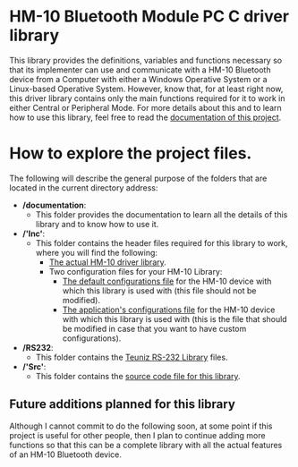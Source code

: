 # HM-10 Bluetooth Module PC C driver library

This library provides the definitions, variables and functions necessary so that its implementer can use and communicate
with a HM-10 Bluetooth device from a Computer with either a Windows Operative System or a Linux-based Operative System.
However, know that, for at least right now, this driver library contains only the main functions required for it to work
in either Central or Peripheral Mode. For more details about this and to learn how to use this library, feel free to
read the
<a href=#>documentation of this project</a>.

# How to explore the project files.
The following will describe the general purpose of the folders that are located in the current directory address:

- **/documentation**:
    - This folder provides the documentation to learn all the details of this library and to know how to use it.
- **/'Inc'**:
    - This folder contains the header files required for this library to work, where you will find the following:
      - <a href=#>The actual HM-10 driver library</a>.
      - Two configuration files for your HM-10 Library:
        - <a href=#>The default configurations file<a/> for the HM-10 device with which this library is used with (this file should not be modified).
        - <a href=#>The application's configurations file</a> for the HM-10 device with which this library is used with (this is the file that should be modified in case that you want to have custom configurations).
- **/RS232**:
    - This folder contains the <a href=https://www.teuniz.net/RS-232/>Teuniz RS-232 Library</a> files.
- **/'Src'**:
    - This folder contains the <a href=#>source code file for this library</a>. 

## Future additions planned for this library

Although I cannot commit to do the following soon, at some point if this project is useful for other people, then I plan
to continue adding more functions so that this can be a complete library with all the actual features of an HM-10
Bluetooth device.
